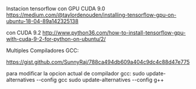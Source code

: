 Instacion tensorflow con GPU CUDA 9.0
https://medium.com/@taylordenouden/installing-tensorflow-gpu-on-ubuntu-18-04-89a142325138

con CUDA 9.2
http://www.python36.com/how-to-install-tensorflow-gpu-with-cuda-9-2-for-python-on-ubuntu/2/

Multiples Compiladores GCC:

https://gist.github.com/SunnyRaj/788ca494db609a404c9dc4c88d47e775

para modificar la opcion actual de compilador gcc:
sudo update-alternatives --config gcc
sudo update-alternatives --config g++